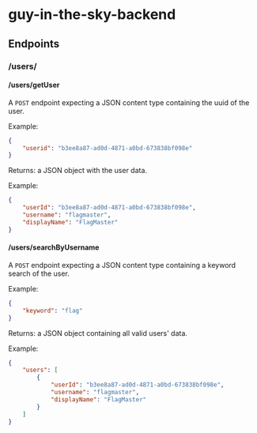 # guy-in-the-sky-backend

## Endpoints

### /users/

#### /users/getUser

A ``POST`` endpoint expecting a JSON content type containing the uuid of the user.

Example: 
```json
{ 
    "userid": "b3ee8a87-ad0d-4871-a0bd-673838bf098e"
}
```
Returns: a JSON object with the user data.

Example: 
```json
{
    "userId": "b3ee8a87-ad0d-4871-a0bd-673838bf098e",
    "username": "flagmaster",
    "displayName": "FlagMaster"
}
```

#### /users/searchByUsername

A ``POST`` endpoint expecting a JSON content type containing a keyword search of the user.

Example: 
```json
{
    "keyword": "flag"
}
```

Returns: a JSON object containing all valid users' data.

Example: 
```json
{
    "users": [
        {
            "userId": "b3ee8a87-ad0d-4871-a0bd-673838bf098e",
            "username": "flagmaster",
            "displayName": "FlagMaster"
        }
    ]
}
```





